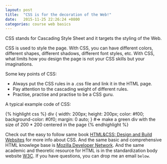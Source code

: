```yaml
---
layout: post
title:  "CSS is for the decoration of the Web!"
date:   2015-11-25 22:26:24 +0800
categories: course web basics
---
```

CSS stands for Cascading Style Sheet and it targets the styling of the Web.

CSS is used to style the page. With CSS, you can have different colors, different shapes, different shadows, different font styles, etc. With CSS, what limits how you design the page is not your CSS skills but your imaginations.


Some key points of CSS:

* Always put the CSS rules in a .css file and link it in the HTML page.
* Pay attention to the cascading weight of different rules.
* Practise, practise and practise to be a CSS guru.

A typical example code of CSS:

{% highlight css %}
div {
	width: 200px;
	height: 200px;
	color: #f00;
	background-color: #0f0;
	margin: 0 auto;
}
#=> make a green div with the size of 200 * 200 centered in the page
{% endhighlight %}

Check out the easy to follow same book [HTML&CSS: Design and Build Websites][html-book] for more info about CSS. And the same basic and comprehensive HTML knowlege base is [Mozilla Developer Network][mozilla-developer-network]. And the same academic and theoretic resource for HTML is in the standardization body website [W3C][w3]. If you have questions, you can drop me an email `below`.

[html-book]: http://www.amazon.com
[mozilla-developer-network]:   http://developer.mozilla.org/
[w3]: http://www.w3.org/
[my-email]: xdyang@zjgsu.edu.cn



